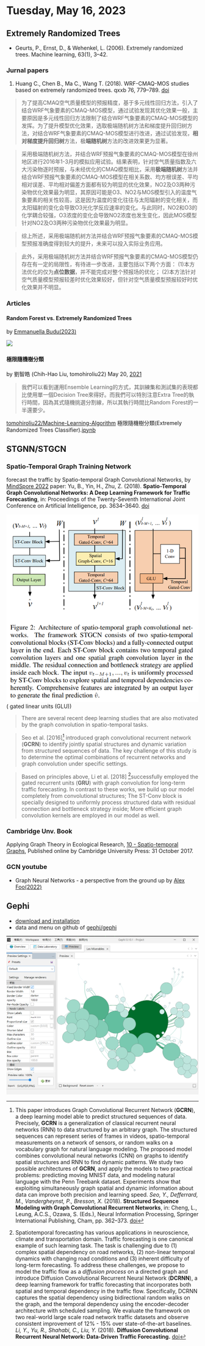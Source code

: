 # Tuesday, May 16, 2023

## Extremely Randomized Trees

- Geurts, P., Ernst, D., & Wehenkel, L. (2006). Extremely randomized trees. Machine learning, 63(1), 3–42.

### Jurnal papers

1. Huang C., Chen B., Ma C., Wang T. (2018). WRF-CMAQ-MOS studies based on extremely randomized trees. qxxb 76, 779–789. [doi](https://doi.org/10.11676/qxxb2018.036)
  > 为了提高CMAQ空气质量模型的预报精度，基于多元线性回归方法，引入了结合WRF气象要素的CMAQ-MOS模型，通过试验发现其优化效果一般，主要原因是多元线性回归方法限制了结合WRF气象要素的CMAQ-MOS模型的发挥。为了提升模型优化效果，选取极端随机树方法和梯度提升回归树方法，对结合WRF气象要素的CMAQ-MOS模型进行改进，通过试验发现，**相对梯度提升回归树**方法，极**端随机树**方法的改进效果更为显著。

  > 采用极端随机树方法，并结合WRF预报气象要素的CMAQ-MOS模型在徐州地区进行2016年1-3月的模拟应用试验。结果表明，针对空气质量指数及六大污染物逐时预报，与未经优化的CMAQ模型相比，采用**极端随机树**方法并结合WRF预报气象要素的CMAQ-MOS模型在相关系数、均方根误差、平均相对误差、平均相对偏差方面都有较为明显的优化效果，NO2及O3两种污染物优化效果最为明显，其原因可能是O3、NO2与MOS模型引入的温度气象要素的相关性较高，这是因为温度的变化往往与太阳辐射的变化相关，而太阳辐射的变化会导致O3光化学反应速率的变化。与此同时，NO2和O3的化学耦合较强，O3浓度的变化会导致NO2浓度也发生变化，因此MOS模型针对NO2及O3两种污染物优化效果最为明显。

  > 综上所述，采用极端随机树方法并结合WRF预报气象要素的CMAQ-MOS模型预报准确度得到较大的提升，未来可以投入实际业务应用。

  > 此外，采用极端随机树方法并结合WRF预报气象要素的CMAQ-MOS模型仍存在有一定的局限性，有待进一步改进，主要包括以下两个方面：
    (1)本方法优化的仅为**点位数据**，并不能完成对整个预报场的优化；
    (2)本方法针对空气质量模型预报较差时优化效果较好，但针对空气质量模型预报较好时优化效果并不明显。

### Articles

#### Random Forest vs. Extremely Randomized Trees

by [Emmanuella Budu(2023)](https://www.baeldung.com/cs/random-forest-vs-extremely-randomized-trees)

![](https://www.baeldung.com/wp-content/ql-cache/quicklatex.com-0368d32383552ae168838b357b70675a_l3.svg)

#### 極限隨機樹分類

by 劉智皓 (Chih-Hao Liu, tomohiroliu22) May 20, [2021](https://tomohiroliu22.medium.com/機器學習-學習筆記系列-38-極限隨機樹分類-extremely-randomized-trees-classifier-1fd3d8e31634)
> 我們可以看到運用Ensemble Learning的方式，其訓練集和測試集的表現都比使用單一個Decision Tree來得好。而我們可以特別注意Extra Tree的執行時間，因為其式隨機挑選分割線，所以其執行時間比Random Forest的一半還要少。

[tomohiroliu22/Machine-Learning-Algorithm](https://github.com/tomohiroliu22/Machine-Learning-Algorithm/tree/main)
極限隨機樹分類(Extremely Randomized Trees Classifier).[ipynb]()

## STGNN/STGCN

### Spatio-Temporal Graph Training Network

forecast the traffic by Spatio-temporal Graph Convolutional Networks, by [MindSpore 2022](https://www.mindspore.cn/graphlearning/docs/en/master/spatio_temporal_graph_training_STGCN.html)
paper: Yu, B., Yin, H., Zhu, Z. (2018). **Spatio-Temporal Graph Convolutional Networks: A Deep Learning Framework for Traffic Forecasting**, in: Proceedings of the Twenty-Seventh International Joint Conference on Artificial Intelligence, pp. 3634–3640. [doi](https://doi.org/10.24963/ijcai.2018/505)

![](https://github.com/sinotec2/FAQ/raw/main/attachments/2023-05-16-10-02-16.png)
( gated linear units (GLU))

> There are several recent deep learning studies that are also motivated by the graph convolution in spatio-temporal tasks.
 
> Seo et al. [2016][^1] introduced graph convolutional recurrent network (**GCRN**) to identify jointly spatial structures and dynamic variation from structured sequences of data. The key challenge of this study is to determine the optimal combinations of recurrent networks and graph convolution under specific settings. 

> Based on principles above, Li et al. [2018] [^2]successfully employed the gated recurrent units (**GRU**) with graph convolution for long-term traffic forecasting. In contrast to these works, we build up our model completely from convolutional structures; The ST-Conv block is specially designed to uniformly process structured data with residual connection and bottleneck strategy inside; More efficient graph convolution kernels are employed in our model as well.

### Cambridge Unv. Book

Applying Graph Theory in Ecological Research, [10 - Spatio-temporal Graphs](https://www.cambridge.org/core/books/abs/applying-graph-theory-in-ecological-research/spatiotemporal-graphs/ED048111EDD5E344DC897C7D305069A5), Published online by Cambridge University Press:  31 October 2017.

### GCN youtube

- Graph Neural Networks - a perspective from the ground up by [Alex Foo(2022)](https://www.youtube.com/watch?v=GXhBEj1ZtE8)

[^1]: This paper introduces Graph Convolutional Recurrent Network (**GCRN**), a deep learning model able to predict structured sequences of data. Precisely, **GCRN** is a generalization of classical recurrent neural networks (RNN) to data structured by an arbitrary graph. The structured sequences can represent series of frames in videos, spatio-temporal measurements on a network of sensors, or random walks on a vocabulary graph for natural language modeling. The proposed model combines convolutional neural networks (CNN) on graphs to identify spatial structures and RNN to find dynamic patterns. We study two possible architectures of **GCRN**, and apply the models to two practical problems: predicting moving MNIST data, and modeling natural language with the Penn Treebank dataset. Experiments show that exploiting simultaneously graph spatial and dynamic information about data can improve both precision and learning speed. *Seo, Y., Defferrard, M., Vandergheynst, P., Bresson, X.* (2018). **Structured Sequence Modeling with Graph Convolutional Recurrent Networks**, in: Cheng, L., Leung, A.C.S., Ozawa, S. (Eds.), Neural Information Processing, Springer International Publishing, Cham, pp. 362–373. [doi](https://doi.org/10.1007/978-3-030-04167-0_33)


[^2]: Spatiotemporal forecasting has various applications in neuroscience, climate and transportation domain. Traffic forecasting is one canonical example of such learning task. The task is challenging due to (1) complex spatial dependency on road networks, (2) non-linear temporal dynamics with changing road conditions and (3) inherent difficulty of long-term forecasting. To address these challenges, we propose to model the traffic flow as a *diffusion process* on a directed graph and introduce Diffusion Convolutional Recurrent Neural Network (**DCRNN**), a deep learning framework for traffic forecasting that incorporates both spatial and temporal dependency in the traffic flow. Specifically, DCRNN captures the spatial dependency using bidirectional random walks on the graph, and the temporal dependency using the encoder-decoder architecture with scheduled sampling. We evaluate the framework on two real-world large scale road network traffic datasets and observe consistent improvement of 12% - 15% over state-of-the-art baselines. *Li, Y., Yu, R., Shahabi, C., Liu, Y.* (2018). **Diffusion Convolutional Recurrent Neural Network: Data-Driven Traffic Forecasting.** [doi](https://doi.org/10.48550/arXiv.1707.01926)

## Gephi

- [download and installation](https://gephi.org/users/download/)
- data and menu on github of [gephi/gephi](https://github.com/gephi/gephi/wiki/Datasets)

![](https://github.com/sinotec2/FAQ/raw/main/attachments/2023-05-16-12-09-50.png)